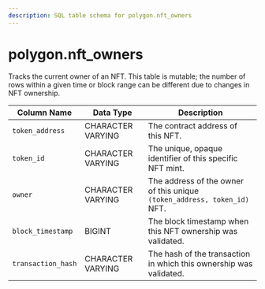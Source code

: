 ```yaml
---
description: SQL table schema for polygon.nft_owners
---
```


# polygon.nft\_owners

Tracks the current owner of an NFT. This table is mutable; the number of rows within a given time or block range can be different due to changes in NFT ownership.

| Column Name        | Data Type         | Description                                                              |
| ------------------ | ----------------- | ------------------------------------------------------------------------ |
| `token_address`    | CHARACTER VARYING | The contract address of this NFT.                                        |
| `token_id`         | CHARACTER VARYING | The unique, opaque identifier of this specific NFT mint.                 |
| `owner`            | CHARACTER VARYING | The address of the owner of this unique `(token_address, token_id)` NFT. |
| `block_timestamp`  | BIGINT            | The block timestamp when this NFT ownership was validated.               |
| `transaction_hash` | CHARACTER VARYING | The hash of the transaction in which this ownership was validated.       |

